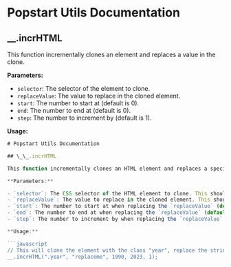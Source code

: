 # Popstart Utils Documentation

## \_\_.incrHTML

This function incrementally clones an element and replaces a value in the clone.

**Parameters:**

- `selector`: The selector of the element to clone.
- `replaceValue`: The value to replace in the cloned element.
- `start`: The number to start at (default is 0).
- `end`: The number to end at (default is 0).
- `step`: The number to increment by (default is 1).

**Usage:**

````javascript
# Popstart Utils Documentation

## \_\_.incrHTML

This function incrementally clones an HTML element and replaces a specific value in the clone. It is useful when you need to create multiple similar elements with a slight variation in each.

**Parameters:**

- `selector`: The CSS selector of the HTML element to clone. This should be a valid CSS selector string that identifies the element you want to clone.
- `replaceValue`: The value to replace in the cloned element. This should be a string that exists in the HTML content of the element you're cloning.
- `start`: The number to start at when replacing the `replaceValue` (default is 0). This is the first value that will replace the `replaceValue` in the first clone.
- `end`: The number to end at when replacing the `replaceValue` (default is 0). This is the last value that will replace the `replaceValue` in the last clone.
- `step`: The number to increment by when replacing the `replaceValue` (default is 1). This is the value that will be added to the current replacement value for each new clone.

**Usage:**

```javascript
// This will clone the element with the class "year", replace the string "replaceme" with numbers from 1990 to 2023 (inclusive), and append the clones to the same parent element.
__.incrHTML(".year", "replaceme", 1990, 2023, 1);
````

